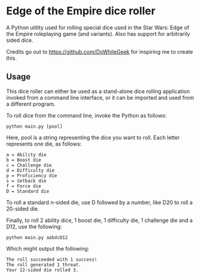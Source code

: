 Edge of the Empire dice roller
==============================

A Python utility used for rolling special dice used in the Star Wars: Edge of the Empire roleplaying game (and variants). Also has support for arbitrarily sided dice.

Credits go out to https://github.com/DoWhileGeek for inspiring me to create this.

Usage
-----

This dice roller can either be used as a stand-alone dice rolling application invoked from a command line interface, or it can be imported and used from a different program.

To roll dice from the command line, invoke the Python as follows:

	python main.py [pool]

Here, pool is a string representing the dice you want to roll. Each letter represents one die, as follows:

	a = Ability die
	b = Boost die
	c = Challenge die
	d = Difficulty die
	p = Proficiency die
	s = Setback die
	f = Force die
	D = Standard die

To roll a standard n-sided die, use D followed by a number, like D20 to roll a 20-sided die.

Finally, to roll 2 ability dice, 1 boost die, 1 difficulty die, 1 challenge die and a D12, use the following:

	python main.py aabdcD12

Which might output the following:

	The roll succeeded with 1 success!
	The roll generated 1 threat.
	Your 12-sided die rolled 3.